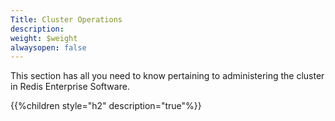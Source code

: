 ```yaml
---
Title: Cluster Operations
description: 
weight: $weight
alwaysopen: false
---
```

This section has all you need to know pertaining to administering the
cluster in Redis Enterprise Software.

{{%children style="h2" description="true"%}}
